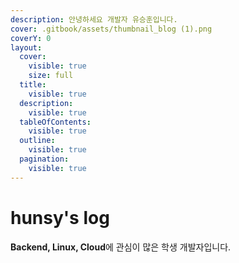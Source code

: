 ```yaml
---
description: 안녕하세요 개발자 유승훈입니다.
cover: .gitbook/assets/thumbnail_blog (1).png
coverY: 0
layout:
  cover:
    visible: true
    size: full
  title:
    visible: true
  description:
    visible: true
  tableOfContents:
    visible: true
  outline:
    visible: true
  pagination:
    visible: true
---
```


# hunsy's log

**Backend, Linux, Cloud**에 관심이 많은 학생 개발자입니다.

